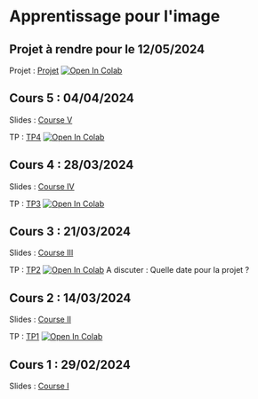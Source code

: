 # Apprentissage pour l'image

## Projet à rendre pour le 12/05/2024

Projet : [Projet](https://github.com/emilePi/Apprentissage-pour-l-image/blob/main/TP/Sujet_Projet_2024-2.ipynb) [![Open In Colab](https://colab.research.google.com/assets/colab-badge.svg)](https://colab.research.google.com/github/emilePi/Apprentissage-pour-l-image/blob/main/TP/Sujet_Projet_2024-2.ipynb)

## Cours 5 : 04/04/2024

Slides : [Course V](https://github.com/emilePi/Apprentissage-pour-l-image/blob/main/Slides/Final_slides.pdf)

TP : [TP4](https://github.com/emilePi/Apprentissage-pour-l-image/blob/main/TP/TP4.ipynb) [![Open In Colab](https://colab.research.google.com/assets/colab-badge.svg)](https://colab.research.google.com/github/emilePi/Apprentissage-pour-l-image/blob/main/TP/TP4.ipynb)

## Cours 4 : 28/03/2024

Slides : [Course IV](https://github.com/emilePi/Apprentissage-pour-l-image/blob/main/Slides/3_deep_neural_networks.pdf)

TP : [TP3](https://github.com/emilePi/Apprentissage-pour-l-image/blob/main/TP/TP3.ipynb) [![Open In Colab](https://colab.research.google.com/assets/colab-badge.svg)](https://colab.research.google.com/github/emilePi/Apprentissage-pour-l-image/blob/main/TP/TP3.ipynb)

## Cours 3 : 21/03/2024

Slides : [Course III](https://github.com/emilePi/Apprentissage-pour-l-image/blob/main/Slides/2_introduction_to_neural_networks.pdf)

TP : [TP2](https://github.com/emilePi/Apprentissage-pour-l-image/blob/main/TP/TP2.ipynb) [![Open In Colab](https://colab.research.google.com/assets/colab-badge.svg)](https://colab.research.google.com/github/emilePi/Apprentissage-pour-l-image/blob/main/TP/TP2.ipynb) A discuter : Quelle date pour la projet ?

## Cours 2 : 14/03/2024

Slides : [Course II](https://github.com/emilePi/Apprentissage-pour-l-image/blob/main/Slides/Presentation_TP1.pdf)

TP : [TP1](https://github.com/emilePi/Apprentissage-pour-l-image/blob/main/TP/TP1.ipynb) [![Open In Colab](https://colab.research.google.com/assets/colab-badge.svg)](https://colab.research.google.com/github/emilePi/Apprentissage-pour-l-image/blob/main/TP/TP1.ipynb)

## Cours 1 : 29/02/2024

Slides : [Course I](https://github.com/emilePi/Apprentissage-pour-l-image/blob/main/Slides/1_introduction_to_neural_networks.pdf)

